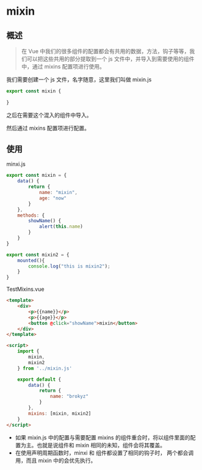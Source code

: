 # mixin

## 概述

> 在 Vue 中我们的很多组件的配置都会有共用的数据，方法，钩子等等，我们可以把这些共用的部分提取到一个 js 文件中，并导入到需要使用的组件中，通过 mixins 配置项进行使用。

我们需要创建一个 js 文件，名字随意，这里我们叫做 mixin.js

```js
export const mixin {
    
}
```

之后在需要这个混入的组件中导入。

然后通过 mixins 配置项进行配置。

## 使用

minxi.js

```js
export const mixin = {
	data() {
		return {
			name: "mixin",
			age: "now"
		}
	},
	methods: {
		showName() {
			alert(this.name)
		}
	}
}

export const mixin2 = {
	mounted(){
		console.log("this is mixin2");
	}
}
```

TestMixins.vue

```html
<template>
	<div>
		<p>{{name}}</p>
		<p>{{age}}</p>
		<button @click="showName">mixin</button>
	</div>
</template>

<script>
	import {
		mixin,
		mixin2
	} from '../mixin.js'

	export default {
		data() {
			return {
				name: "brokyz"
			}
		},
		mixins: [mixin, mixin2]
	}
</script>
```

- 如果 mixin.js 中的配置与需要配置 mixins 的组件重合时，将以组件里面的配置为主。也就是说组件和 mixin 相同的未知，组件会将其覆盖。
- 在使用声明周期函数时，minxi 和 组件都设置了相同的钩子时， 两个都会调用，而且 mixin 中的会优先执行。